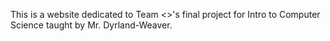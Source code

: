 This is a website dedicated to Team <>'s final project for Intro to Computer Science taught by Mr. Dyrland-Weaver.